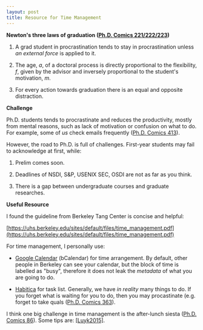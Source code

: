 ```yaml
---
layout: post
title: Resource for Time Management
---
```


**Newton's three laws of graduation ([Ph.D. Comics 221/222/223](http://phdcomics.com/comics/archive.php?comicid=221))** 

1. A grad student in procrastination tends to stay in procrastination unless _an external force_ is applied to it.

2. The age, _a_, of a doctoral process is directly proportional to the flexibility, _f_, given by the advisor and inversely proportional to the student's motivation, _m_.

3. For every action towards graduation there is an equal and opposite distraction.

**Challenge**

Ph.D. students tends to procrastinate and reduces the productivity, mostly from mental reasons, such as lack of motivation or confusion on what to do. For example, some of _us_ check emails frequently ([Ph.D. Comics 413](http://phdcomics.com/comics/archive.php?comicid=413)). 

However, the road to Ph.D. is full of challenges. First-year students may fail to acknowledge at first, while:

1. Prelim comes soon.

2. Deadlines of NSDI, S&P, USENIX SEC, OSDI are not as far as you think.

3. There is a gap between undergraduate courses and graduate researches.

**Useful Resource**

I found the guideline from Berkeley Tang Center is concise and helpful:

[https://uhs.berkeley.edu/sites/default/files/time_management.pdf](https://uhs.berkeley.edu/sites/default/files/time_management.pdf)

For time management, I personally use:

- [Google Calendar](http://calendar.google.com/) (bCalendar) for time arrangement. By default, other people in Berkeley can see your calendar, but the block of time is labelled as "busy", therefore it does not leak the _metadata_ of what you are going to do.

- [Habitica](https://habitica.com/#/tasks) for task list. Generally, we have _in reality_ many things to do. If you forget what is waiting for you to do, then you may procastinate (e.g. forget to take quals ([Ph.D. Comics 363](http://phdcomics.com/comics/archive.php?comicid=363)).

I think one big challenge in time management is the after-lunch siesta ([Ph.D. Comics 86](http://phdcomics.com/comics/archive.php?comicid=86)). Some tips are: [[Luyk2015]](http://midnightjanitorial.com/news/tips-to-beat-the-need-for-a-mid-day-siesta/). 

